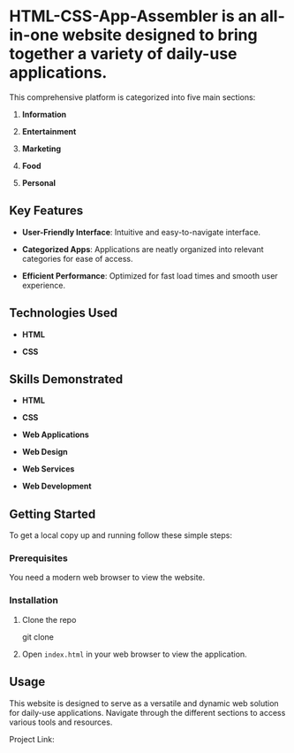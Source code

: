 # HTML-CSS-App-Assembler is an all-in-one website designed to bring together a variety of daily-use applications.

This comprehensive platform is categorized into five main sections:

1. **Information**
   
2. **Entertainment**
  
3. **Marketing**
   
4. **Food**
   
5. **Personal**

## Key Features

- **User-Friendly Interface**: Intuitive and easy-to-navigate interface.
  
- **Categorized Apps**: Applications are neatly organized into relevant categories for ease of access.
  
- **Efficient Performance**: Optimized for fast load times and smooth user experience.

## Technologies Used

- **HTML**
  
- **CSS**

## Skills Demonstrated

- **HTML**
  
- **CSS**
  
- **Web Applications**
  
- **Web Design**
  
- **Web Services**
  
- **Web Development**

## Getting Started

To get a local copy up and running follow these simple steps:

### Prerequisites

You need a modern web browser to view the website.

### Installation

1. Clone the repo
   
   git clone 
   
2. Open `index.html` in your web browser to view the application.

## Usage

This website is designed to serve as a versatile and dynamic web solution for daily-use applications. Navigate through the different sections to access various tools and resources.

Project Link: 
